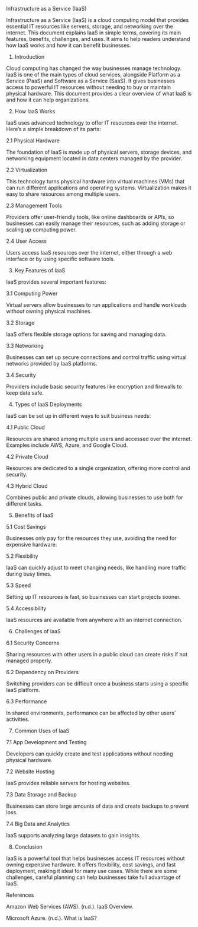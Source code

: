 Infrastructure as a Service (IaaS)

Infrastructure as a Service (IaaS) is a cloud computing model that provides essential IT resources like servers, storage, and networking over the internet. This document explains IaaS in simple terms, covering its main features, benefits, challenges, and uses. It aims to help readers understand how IaaS works and how it can benefit businesses.

1. Introduction

Cloud computing has changed the way businesses manage technology. IaaS is one of the main types of cloud services, alongside Platform as a Service (PaaS) and Software as a Service (SaaS). It gives businesses access to powerful IT resources without needing to buy or maintain physical hardware. This document provides a clear overview of what IaaS is and how it can help organizations.

2. How IaaS Works

IaaS uses advanced technology to offer IT resources over the internet. Here’s a simple breakdown of its parts:

2.1 Physical Hardware

The foundation of IaaS is made up of physical servers, storage devices, and networking equipment located in data centers managed by the provider.

2.2 Virtualization

This technology turns physical hardware into virtual machines (VMs) that can run different applications and operating systems. Virtualization makes it easy to share resources among multiple users.

2.3 Management Tools

Providers offer user-friendly tools, like online dashboards or APIs, so businesses can easily manage their resources, such as adding storage or scaling up computing power.

2.4 User Access

Users access IaaS resources over the internet, either through a web interface or by using specific software tools.

3. Key Features of IaaS

IaaS provides several important features:

3.1 Computing Power

Virtual servers allow businesses to run applications and handle workloads without owning physical machines.

3.2 Storage

IaaS offers flexible storage options for saving and managing data.

3.3 Networking

Businesses can set up secure connections and control traffic using virtual networks provided by IaaS platforms.

3.4 Security

Providers include basic security features like encryption and firewalls to keep data safe.

4. Types of IaaS Deployments

IaaS can be set up in different ways to suit business needs:

4.1 Public Cloud

Resources are shared among multiple users and accessed over the internet. Examples include AWS, Azure, and Google Cloud.

4.2 Private Cloud

Resources are dedicated to a single organization, offering more control and security.

4.3 Hybrid Cloud

Combines public and private clouds, allowing businesses to use both for different tasks.

5. Benefits of IaaS

5.1 Cost Savings

Businesses only pay for the resources they use, avoiding the need for expensive hardware.

5.2 Flexibility

IaaS can quickly adjust to meet changing needs, like handling more traffic during busy times.

5.3 Speed

Setting up IT resources is fast, so businesses can start projects sooner.

5.4 Accessibility

IaaS resources are available from anywhere with an internet connection.

6. Challenges of IaaS

6.1 Security Concerns

Sharing resources with other users in a public cloud can create risks if not managed properly.

6.2 Dependency on Providers

Switching providers can be difficult once a business starts using a specific IaaS platform.

6.3 Performance

In shared environments, performance can be affected by other users’ activities.

7. Common Uses of IaaS

7.1 App Development and Testing

Developers can quickly create and test applications without needing physical hardware.

7.2 Website Hosting

IaaS provides reliable servers for hosting websites.

7.3 Data Storage and Backup

Businesses can store large amounts of data and create backups to prevent loss.

7.4 Big Data and Analytics

IaaS supports analyzing large datasets to gain insights.

8. Conclusion

IaaS is a powerful tool that helps businesses access IT resources without owning expensive hardware. It offers flexibility, cost savings, and fast deployment, making it ideal for many use cases. While there are some challenges, careful planning can help businesses take full advantage of IaaS.

References


Amazon Web Services (AWS). (n.d.). IaaS Overview.

Microsoft Azure. (n.d.). What is IaaS?



